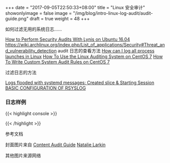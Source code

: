 +++
date = "2017-09-05T22:50:33+08:00"
title = "Linux 安全审计"
showonlyimage = false
image = "/img/blog/intro-linux-log-audit/audit-guide.png"
draft = true
weight = 48
+++

如何过滤无用的系统日志……
<!--more-->

[How to Perform Security Audits With Lynis on Ubuntu 16.04](https://www.digitalocean.com/community/tutorials/how-to-perform-security-audits-with-lynis-on-ubuntu-16-04)
https://wiki.archlinux.org/index.php/List_of_applications/Security#Threat_and_vulnerability_detection
audit 日志的查看方法
[How can I log all process launches in Linux](https://superuser.com/questions/222912/how-can-i-log-all-process-launches-in-linux/)
[How To Use the Linux Auditing System on CentOS 7](https://www.digitalocean.com/community/tutorials/how-to-use-the-linux-auditing-system-on-centos-7)
[How To Write Custom System Audit Rules on CentOS 7](https://www.digitalocean.com/community/tutorials/how-to-write-custom-system-audit-rules-on-centos-7)

过滤日志的方法

[Logs flooded with systemd messages: Created slice & Starting Session](https://access.redhat.com/solutions/1564823)
[BASIC CONFIGURATION OF RSYSLOG](https://access.redhat.com/documentation/en-US/Red_Hat_Enterprise_Linux/7/html/System_Administrators_Guide/s1-basic_configuration_of_rsyslog.html)

### 日志样例

{{< highlight console >}}

{{< /highlight >}}

参考文档


封面图片来自 [Content Audit Guide](https://dribbble.com/shots/1113630-Content-Audit-Guide) <a href="https://dribbble.com/natty_larkin"><i class="fa fa-dribbble" aria-hidden="true"></i> Natalie Larkin</a>  

其他图片来源网络
